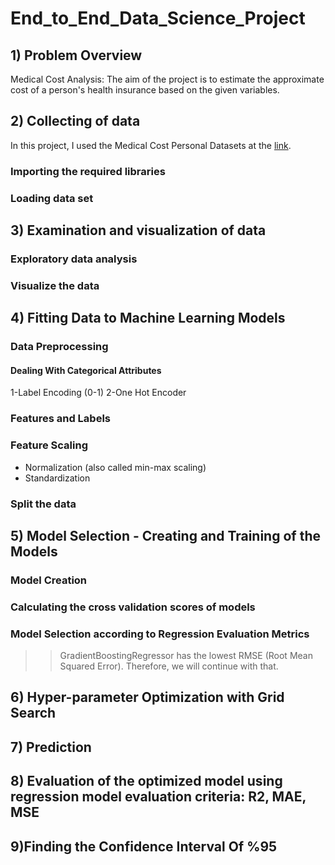 # End_to_End_Data_Science_Project

## 1) Problem Overview
Medical Cost Analysis:
The aim of the project is to estimate the approximate cost of a person's health insurance based on the given variables.

## 2) Collecting of data
In this project, I used the Medical Cost Personal Datasets at the [link](https://www.kaggle.com/datasets/mirichoi0218/insurance).
### Importing the required libraries
### Loading data set

## 3) Examination and visualization of data
### Exploratory data analysis
### Visualize the data

## 4) Fitting Data to Machine Learning Models
### Data Preprocessing
#### Dealing With Categorical Attributes
1-Label Encoding (0-1)
2-One Hot Encoder
### Features and Labels
### Feature Scaling
* Normalization (also called min-max scaling) 
* Standardization 
### Split the data

## 5)  Model Selection - Creating and Training of the Models
### Model Creation
### Calculating the cross validation scores of models
### Model Selection according to Regression Evaluation Metrics
>> GradientBoostingRegressor has the lowest RMSE (Root Mean Squared Error). Therefore, we will continue with that.

## 6) Hyper-parameter Optimization with Grid Search

## 7) Prediction

## 8) Evaluation of the optimized model using regression model evaluation criteria: R2, MAE, MSE

## 9)Finding the Confidence Interval Of %95
